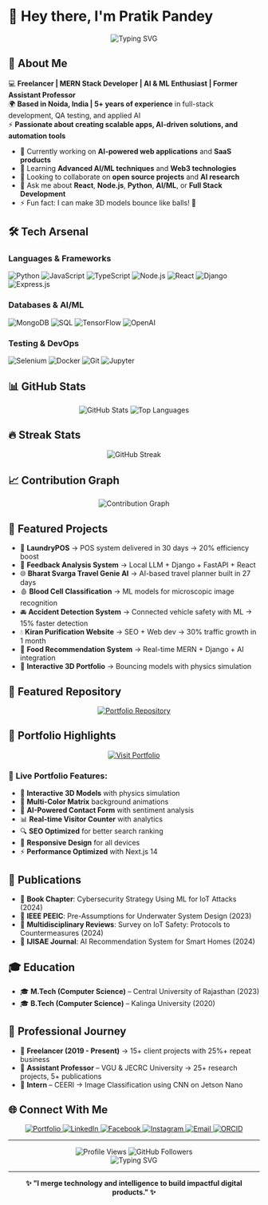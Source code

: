 # 👋 Hey there, I'm Pratik Pandey

<div align="center">
  <img src="https://readme-typing-svg.herokuapp.com?font=Fira+Code&pause=1000&color=00D4FF&center=true&vCenter=true&width=435&lines=Freelancer;MERN+Stack+Developer;AI+%26+ML+Enthusiast;Former+Assistant+Professor;Full+Stack+Developer" alt="Typing SVG" />
</div>

## 🚀 About Me

💻 **Freelancer | MERN Stack Developer | AI & ML Enthusiast | Former Assistant Professor**  
🌍 **Based in Noida, India | 5+ years of experience** in full-stack development, QA testing, and applied AI  
⚡ **Passionate about creating scalable apps, AI-driven solutions, and automation tools**

- 🔭 Currently working on **AI-powered web applications** and **SaaS products**
- 🌱 Learning **Advanced AI/ML techniques** and **Web3 technologies**
- 👯 Looking to collaborate on **open source projects** and **AI research**
- 💬 Ask me about **React**, **Node.js**, **Python**, **AI/ML**, or **Full Stack Development**
- ⚡ Fun fact: I can make 3D models bounce like balls! 🎾

## 🛠️ Tech Arsenal

### Languages & Frameworks
![Python](https://img.shields.io/badge/Python-3776AB?style=for-the-badge&logo=python&logoColor=white)
![JavaScript](https://img.shields.io/badge/JavaScript-F7DF1E?style=for-the-badge&logo=javascript&logoColor=black)
![TypeScript](https://img.shields.io/badge/TypeScript-007ACC?style=for-the-badge&logo=typescript&logoColor=white)
![Node.js](https://img.shields.io/badge/Node.js-43853D?style=for-the-badge&logo=node.js&logoColor=white)
![React](https://img.shields.io/badge/React-20232A?style=for-the-badge&logo=react&logoColor=61DAFB)
![Django](https://img.shields.io/badge/Django-092E20?style=for-the-badge&logo=django&logoColor=white)
![Express.js](https://img.shields.io/badge/Express.js-404D59?style=for-the-badge)

### Databases & AI/ML
![MongoDB](https://img.shields.io/badge/MongoDB-4EA94B?style=for-the-badge&logo=mongodb&logoColor=white)
![SQL](https://img.shields.io/badge/SQL-4479A1?style=for-the-badge&logo=mysql&logoColor=white)
![TensorFlow](https://img.shields.io/badge/TensorFlow-FF6F00?style=for-the-badge&logo=tensorflow&logoColor=white)
![OpenAI](https://img.shields.io/badge/OpenAI-412991?style=for-the-badge&logo=openai&logoColor=white)

### Testing & DevOps
![Selenium](https://img.shields.io/badge/Selenium-43B02A?style=for-the-badge&logo=selenium&logoColor=white)
![Docker](https://img.shields.io/badge/Docker-2496ED?style=for-the-badge&logo=docker&logoColor=white)
![Git](https://img.shields.io/badge/Git-F05032?style=for-the-badge&logo=git&logoColor=white)
![Jupyter](https://img.shields.io/badge/Jupyter-F37626?style=for-the-badge&logo=jupyter&logoColor=white)

## 📊 GitHub Stats

<div align="center">
  <img src="https://github-readme-stats.vercel.app/api?username=devilwonder&show_icons=true&theme=tokyonight&hide_border=true&count_private=true&cache_seconds=3600" alt="GitHub Stats" />
  <img src="https://github-readme-stats.vercel.app/api/top-langs/?username=devilwonder&layout=compact&theme=tokyonight&hide_border=true&cache_seconds=3600" alt="Top Languages" />
</div>

## 🔥 Streak Stats

<div align="center">
  <img src="https://github-readme-streak-stats.herokuapp.com/?user=devilwonder&theme=tokyonight&hide_border=true&cache_seconds=3600" alt="GitHub Streak" />
</div>

## 📈 Contribution Graph

<div align="center">
  <img src="https://github-readme-activity-graph.vercel.app/graph?username=devilwonder&theme=tokyonight&hide_border=true&custom_title=Contribution%20Graph&cache_seconds=3600" alt="Contribution Graph" />
</div>

## 🚀 Featured Projects

- 🧾 **LaundryPOS** → POS system delivered in 30 days → 20% efficiency boost
- 🧠 **Feedback Analysis System** → Local LLM + Django + FastAPI + React
- 🌐 **Bharat Svarga Travel Genie AI** → AI-based travel planner built in 27 days
- 🩸 **Blood Cell Classification** → ML models for microscopic image recognition
- 🚘 **Accident Detection System** → Connected vehicle safety with ML → 15% faster detection
- 💧 **Kiran Purification Website** → SEO + Web dev → 30% traffic growth in 1 month
- 🍔 **Food Recommendation System** → Real-time MERN + Django + AI integration
- 🎾 **Interactive 3D Portfolio** → Bouncing models with physics simulation

## 🌟 Featured Repository

<div align="center">
  <a href="https://github.com/devilwonder/pratik-pandey">
    <img src="https://github-readme-stats.vercel.app/api/pin/?username=devilwonder&repo=pratik-pandey&theme=tokyonight&hide_border=true&cache_seconds=3600" alt="Portfolio Repository" />
  </a>
</div>

## 🎯 Portfolio Highlights

<div align="center">
  <a href="https://pratikdev.tech" target="_blank">
    <img src="https://img.shields.io/badge/🌐_Visit_Portfolio-pratikdev.tech-00D4FF?style=for-the-badge&logo=vercel&logoColor=white" alt="Visit Portfolio" />
  </a>
</div>

### 🚀 **Live Portfolio Features:**
- 🎾 **Interactive 3D Models** with physics simulation
- 🎨 **Multi-Color Matrix** background animations  
- 🤖 **AI-Powered Contact Form** with sentiment analysis
- 📊 **Real-time Visitor Counter** with analytics
- 🔍 **SEO Optimized** for better search ranking
- 📱 **Responsive Design** for all devices
- ⚡ **Performance Optimized** with Next.js 14

## 📖 Publications

- 📘 **Book Chapter**: Cybersecurity Strategy Using ML for IoT Attacks (2024)
- 📄 **IEEE PEEIC**: Pre-Assumptions for Underwater System Design (2023)
- 📄 **Multidisciplinary Reviews**: Survey on IoT Safety: Protocols to Countermeasures (2024)
- 📄 **IJISAE Journal**: AI Recommendation System for Smart Homes (2024)

## 🎓 Education

- 🎓 **M.Tech (Computer Science)** – Central University of Rajasthan (2023)
- 🎓 **B.Tech (Computer Science)** – Kalinga University (2020)

## 💼 Professional Journey

- 🔹 **Freelancer (2019 - Present)** → 15+ client projects with 25%+ repeat business
- 🔹 **Assistant Professor** – VGU & JECRC University → 25+ research projects, 5+ publications
- 🔹 **Intern** – CEERI → Image Classification using CNN on Jetson Nano

## 🌐 Connect With Me

<div align="center">
  <a href="https://pratikdev.tech" target="_blank">
    <img src="https://img.shields.io/badge/Portfolio-000000?style=for-the-badge&logo=About.me&logoColor=white" alt="Portfolio" />
  </a>
  <a href="https://www.linkedin.com/in/pratik-pandey-9772241b3" target="_blank">
    <img src="https://img.shields.io/badge/LinkedIn-0077B5?style=for-the-badge&logo=linkedin&logoColor=white" alt="LinkedIn" />
  </a>
  <a href="https://www.facebook.com/lovellypratik.pandey" target="_blank">
    <img src="https://img.shields.io/badge/Facebook-1877F2?style=for-the-badge&logo=facebook&logoColor=white" alt="Facebook" />
  </a>
  <a href="https://www.instagram.com/devilwonder" target="_blank">
    <img src="https://img.shields.io/badge/Instagram-E4405F?style=for-the-badge&logo=instagram&logoColor=white" alt="Instagram" />
  </a>
  <a href="mailto:pandeypratik4@gmail.com" target="_blank">
    <img src="https://img.shields.io/badge/Email-D14836?style=for-the-badge&logo=gmail&logoColor=white" alt="Email" />
  </a>
  <a href="https://orcid.org/0009-0002-7540-5814" target="_blank">
    <img src="https://img.shields.io/badge/ORCID-A6CE39?style=for-the-badge&logo=orcid&logoColor=white" alt="ORCID" />
  </a>
</div>

---

<div align="center">
  <img src="https://komarev.com/ghpvc/?username=devilwonder&label=Profile%20views&color=0e75b6&style=flat" alt="Profile Views" />
  <img src="https://img.shields.io/github/followers/devilwonder?style=social" alt="GitHub Followers" />
</div>

<div align="center">
  <img src="https://readme-typing-svg.herokuapp.com?font=Fira+Code&pause=1000&color=00D4FF&center=true&vCenter=true&width=435&lines=Thanks+for+visiting!;Let's+build+something+amazing+together!;I+merge+technology+and+intelligence!;Happy+Coding!+🚀" alt="Typing SVG" />
</div>

---

<div align="center">
  <strong>✨ "I merge technology and intelligence to build impactful digital products." ✨</strong>
</div>
